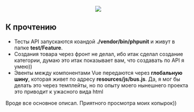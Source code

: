 <p align="center"><img src="https://laravel.com/assets/img/components/logo-laravel.svg"></p>

## К прочтению

- Тесты API запускаются коандой <b>./vendor/bin/phpunit</b> и живут в папке <b>test/Feature</b>.
- Создания товара через фронт не делал, ибо итак сделал создание категории, думаю это итак показывает вам, что создавать по API я умею))
- Эвенты между компонентами Vue передаются через <b>глобальную шину</b>, которая живет по адресу <b>resources/js/bus.js</b>. Да, я мог бы делать это через темплейты, но по опыту моего нынешнего проекта это приводит к ужасного вида html

Вроде все основное описал. Приятного просмотра моих копырок))